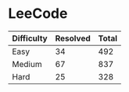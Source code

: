 # LeeCode

| Difficulty | Resolved | Total |
| :--------- | :------- | :---- |
| Easy       | 34       | 492   |
| Medium     | 67       | 837   |
| Hard       | 25       | 328   |
